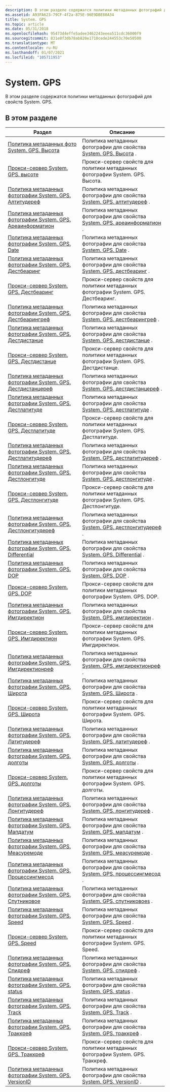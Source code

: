 ```yaml
---
description: В этом разделе содержатся политики метаданных фотографий для свойств System. GPS.
ms.assetid: A93FA623-79CF-4f2a-875E-96E9DBE80A34
title: System. GPS
ms.topic: article
ms.date: 05/31/2018
ms.openlocfilehash: 95473d4effe5adee3462243eeea511cdc36000f9
ms.sourcegitcommit: 831e8f3db78ab820e1710cede244553c70e50500
ms.translationtype: MT
ms.contentlocale: ru-RU
ms.lasthandoff: 01/07/2021
ms.locfileid: "105711953"
---
```

# <a name="systemgps"></a>System. GPS

В этом разделе содержатся политики метаданных фотографий для свойств System. GPS.

## <a name="in-this-section"></a>В этом разделе



| Раздел                                                                                                          | Описание                                                                                                                                        |
|----------------------------------------------------------------------------------------------------------------|----------------------------------------------------------------------------------------------------------------------------------------------------|
| [Политика метаданных фото System. GPS. Высота](-wic-photoprop-system-gps-altitude.md)<br/>                 | Политика метаданных фотографии для свойства [System. GPS. Высота](../properties/props-system-gps-altitude.md) .<br/>         |
| [Прокси-сервер System. GPS. высоте](-wic-photoprop-system-gps-altitude-proxy.md)<br/>                           | Прокси-сервер свойств для политики метаданных фотографии System. GPS. Высота.<br/>                                                                   |
| [Политика метаданных фотографии System. GPS. Алтитудереф](-wic-photoprop-system-gps-altituderef.md)<br/>           | Политика метаданных фотографии для свойства [System. GPS. алтитудереф](../properties/props-system-gps-altituderef.md) .<br/>      |
| [Политика метаданных фотографии System. GPS. Ареаинформатион](-wic-photoprop-system-gps-areainformation.md)<br/>   | Политика метаданных фотографии для свойства [System. GPS. ареаинформатион](../properties/props-system-gps-areainformation.md) .<br/>  |
| [Политика метаданных фотографии System. GPS. Date](-wic-photoprop-system-gps-date.md)<br/>                         | Политика метаданных фотографии для свойства [System. GPS. Date](../properties/props-system-gps-date.md) .<br/>             |
| [Политика метаданных фотографии System. GPS. Дестбеаринг](-wic-photoprop-system-gps-destbearing.md)<br/>           | Политика метаданных фотографии для свойства [System. GPS. дестбеаринг](../properties/props-system-gps-destbearing.md) .<br/>      |
| [Прокси-сервер System. GPS. Дестбеаринг](-wic-photoprop-system-gps-destbearing-proxy.md)<br/>                     | Прокси-сервер свойств для политики метаданных фотографии System. GPS. Дестбеаринг.<br/>                                                                |
| [Политика метаданных фотографии System. GPS. Дестбеарингреф](-wic-photoprop-system-gps-destbearingref.md)<br/>     | Политика метаданных фотографии для свойства [System. GPS. дестбеарингреф](../properties/props-system-gps-destbearingref.md) .<br/>   |
| [Политика метаданных фотографии System. GPS. Дестдистанце](-wic-photoprop-system-gps-destdistance.md)<br/>         | Политика метаданных фотографии для свойства [System. GPS. дестдистанце](../properties/props-system-gps-destdistance.md) .<br/>     |
| [Прокси-сервер System. GPS. Дестдистанце](-wic-photoprop-system-gps-destdistance-proxy.md)<br/>                   | Прокси-сервер свойств для политики метаданных фотографии System. GPS. Дестдистанце.<br/>                                                               |
| [Политика метаданных фотографии System. GPS. Дестдистанцереф](-wic-photoprop-system-gps-destdistanceref.md)<br/>   | Политика метаданных фотографии для свойства [System. GPS. дестдистанцереф](../properties/props-system-gps-destdistanceref.md) .<br/>  |
| [Политика метаданных фотографии System. GPS. Дестлатитуде](-wic-photoprop-system-gps-destlatitude.md)<br/>         | Политика метаданных фотографии для свойства [System. GPS. дестлатитуде](../properties/props-system-gps-destlatitude.md) .<br/>     |
| [Прокси-сервер System. GPS. Дестлатитуде](-wic-photoprop-system-gps-destlatitude-proxy.md)<br/>                   | Прокси-сервер свойств для политики метаданных фотографии System. GPS. Дестлатитуде.<br/>                                                               |
| [Политика метаданных фотографии System. GPS. Дестлатитудереф](-wic-photoprop-system-gps-destlatituderef.md)<br/>   | Политика метаданных фотографии для свойства [System. GPS. дестлатитудереф](../properties/props-system-gps-destlatituderef.md) .<br/>  |
| [Политика метаданных фотографии System. GPS. Дестлонгитуде](-wic-photoprop-system-gps-destlongitude.md)<br/>       | Политика метаданных фотографии для свойства [System. GPS. дестлонгитуде](../properties/props-system-gps-destlongitude.md) .<br/>    |
| [Прокси-сервер System. GPS. Дестлонгитуде](-wic-photoprop-system-gps-destlongitude-proxy.md)<br/>                 | Прокси-сервер свойств для политики метаданных фотографии System. GPS. Дестлонгитуде.<br/>                                                              |
| [Политика метаданных фотографии System. GPS. Дестлонгитудереф](-wic-photoprop-system-gps-destlongituderef.md)<br/> | Политика метаданных фотографии для свойства [System. GPS. дестлонгитудереф](../properties/props-system-gps-destlongituderef.md) .<br/> |
| [Политика метаданных фотографии System. GPS. Differential](-wic-photoprop-system-gps-differential.md)<br/>         | Политика метаданных фотографии для свойства [System. GPS. Differential](../properties/props-system-gps-differential.md) .<br/>     |
| [Политика метаданных фотографии System. GPS. DOP](-wic-photoprop-system-gps-dop.md)<br/>                           | Политика метаданных фотографии для свойства [System. GPS. DOP](../properties/props-system-gps-dop.md) .<br/>              |
| [Прокси-сервер System. GPS. DOP](-wic-photoprop-system-gps-dop-proxy.md)<br/>                                     | Прокси-сервер свойств для политики метаданных фотографии System. GPS. DOP.<br/>                                                                        |
| [Политика метаданных фотографии System. GPS. Имгдиректион](-wic-photoprop-system-gps-imgdirection.md)<br/>         | Политика метаданных фотографии для свойства [System. GPS. имгдиректион](../properties/props-system-gps-imgdirection.md) .<br/>     |
| [Прокси-сервер System. GPS. Имгдиректион](-wic-photoprop-system-gps-imgdirection-proxy.md)<br/>                   | Прокси-сервер свойств для политики метаданных фотографии System. GPS. Имгдиректион.<br/>                                                               |
| [Политика метаданных фотографии System. GPS. Имгдиректионреф](-wic-photoprop-system-gps-imgdirectionref.md)<br/>   | Политика метаданных фотографии для свойства [System. GPS. имгдиректионреф](../properties/props-system-gps-imgdirectionref.md) .<br/>  |
| [Политика метаданных фотографии System. GPS. Широта](-wic-photoprop-system-gps-latitude.md)<br/>                 | Политика метаданных фотографии для свойства [System. GPS. Широта](../properties/props-system-gps-latitude.md) .<br/>         |
| [Прокси-сервер System. GPS. Широта](-wic-photoprop-system-gps-latitude-proxy.md)<br/>                           | Прокси-сервер свойств для политики метаданных фотографии System. GPS. Широта.<br/>                                                                   |
| [Политика метаданных фотографии System. GPS. Латитудереф](-wic-photoprop-system-gps-latituderef.md)<br/>           | Политика метаданных фотографии для свойства [System. GPS. латитудереф](../properties/props-system-gps-latitude.md) .<br/>      |
| [Политика метаданных фотографии System. GPS. долготы](-wic-photoprop-system-gps-longitude.md)<br/>               | Политика метаданных фотографии для свойства [System. GPS. долготы](../properties/props-system-gps-longitude.md) .<br/>        |
| [Прокси-сервер System. GPS. долготы](-wic-photoprop-system-gps-longitude-proxy.md)<br/>                         | Прокси-сервер свойств для политики метаданных фотографии System. GPS. долготы.<br/>                                                                  |
| [Политика метаданных фотографии System. GPS. Лонгитудереф](-wic-photoprop-system-gps-longituderef.md)<br/>         | Политика метаданных фотографии для свойства [System. GPS. лонгитудереф](../properties/props-system-gps-longituderef.md) .<br/>     |
| [Политика метаданных фотографии System. GPS. Мапдатум](-wic-photoprop-system-gps-mapdatum.md)<br/>                 | Политика метаданных фотографии для свойства [System. GPS. мапдатум](../properties/props-system-gps-mapdatum.md) .<br/>         |
| [Политика метаданных фотографии System. GPS. Меасуремоде](-wic-photoprop-system-gps-measuremode.md)<br/>           | Политика метаданных фотографии для свойства [System. GPS. меасуремоде](../properties/props-system-gps-measuremode.md) .<br/>      |
| [Политика метаданных фотографии System. GPS. Процессингмесод](-wic-photoprop-system-gps-processingmethod.md)<br/> | Политика метаданных фотографии для свойства [System. GPS. процессингмесод](../properties/props-system-gps-processingmethod.md) .<br/> |
| [Политика метаданных фотографии System. GPS. Спутниковое](-wic-photoprop-system-gps-satellites.md)<br/>             | Политика метаданных фотографии для свойства [System. GPS. спутниковоеs](../properties/props-system-gps-satellites.md) .<br/>       |
| [Политика метаданных фотографии System. GPS. Speed](-wic-photoprop-system-gps-speed.md)<br/>                       | Политика метаданных фотографии для свойства [System. GPS. Speed](../properties/props-system-gps-speed.md) .<br/>            |
| [Прокси-сервер System. GPS. Speed](-wic-photoprop-system-gps-speed-proxy.md)<br/>                                 | Прокси-сервер свойств для политики метаданных фотографии System. GPS. Speed.<br/>                                                                      |
| [Политика метаданных фотографии System. GPS. Спидреф](-wic-photoprop-system-gps-speedref.md)<br/>                 | Политика метаданных фотографии для свойства [System. GPS. спидреф](../properties/props-system-gps-speedref.md) .<br/>         |
| [Политика метаданных фотографии System. GPS. status](-wic-photoprop-system-gps-status.md)<br/>                     | Политика метаданных фотографии для свойства [System. GPS. status](../properties/props-system-gps-status.md) .<br/>           |
| [Политика метаданных фотографии System. GPS. Track](-wic-photoprop-system-gps-track.md)<br/>                       | Политика метаданных фотографии для свойства [System. GPS. Track](../properties/props-system-gps-track.md) .<br/>            |
| [Политика метаданных фотографии System. GPS. Траккреф](-wic-photoprop-system-gps-trackref.md)<br/>                 | Политика метаданных фотографии для свойства [System. GPS. траккреф](../properties/props-system-gps-trackref.md) .<br/>         |
| [Прокси-сервер System. GPS. Траккреф](-wic-photoprop-system-gps-trackref-proxy.md)<br/>                           | Прокси-сервер свойств для политики метаданных фотографии System. GPS. Траккреф.<br/>                                                                   |
| [Политика метаданных фотографии System. GPS. VersionID](-wic-photoprop-system-gps-versionid.md)<br/>               | Политика метаданных фотографии для свойства [System. GPS. VersionID](../properties/props-system-gps-versionid.md) .<br/>        |



 

 

 
